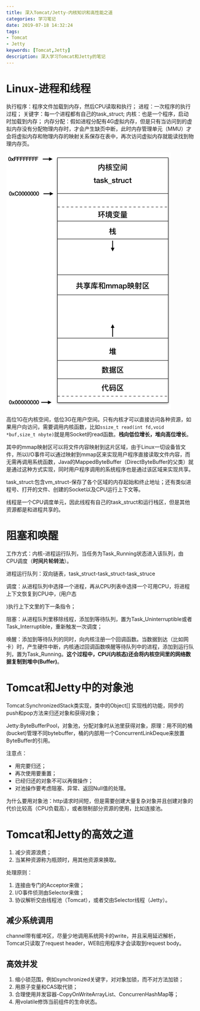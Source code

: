 ```yaml
---
title: 深入Tomcat/Jetty-内核知识和高性能之道
categories: 学习笔记
date: 2019-07-18 14:32:24
tags:
- Tomcat
- Jetty
keywords: [Tomcat,Jetty]
description: 深入学习Tomcat和Jetty的笔记
---
```


# Linux-进程和线程
执行程序：程序文件加载到内存，然后CPU读取和执行；
进程：一次程序的执行过程；
关键字：每一个进程都有自己的task_struct;
内核：也是一个程序，启动时加载到内存；
内存分配：假如进程分配有4G虚拟内存，但是只有当访问到的虚拟内存没有分配物理内存时，才会产生缺页中断，此时内存管理单元（MMU）才会将虚拟内存和物理内存的映射关系保存在表中，再次访问虚拟内存就能读找到物理内存页。

<!--more-->

![LinuxMM.png](深入Tomcat-Jetty-内核知识和高性能之道/LinuxMM.png)

高位1G在内核空间，低位3G在用户空间。只有内核才可以直接访问各种资源，如果用户向访问，需要调用内核函数，比如`ssize_t read(int fd,void *buf,size_t nbyte)`就是用Socket的read函数。**栈向低位增长，堆向高位增长**。

其中的mmap映射区可以将文件内容映射到这片区域，由于Linux一切设备皆文件，所以I/O事件可以通过映射到mmap区来实现用户程序直接读取文件内容，而无需再调用系统函数，Java的MappedByteBuffer（DirectByteBuffer的父类）就是通过这种方式实现，同时用户程序调用的系统程序也是通过该区域来实现共享。

task_struct:包含vm_struct-保存了各个区域的内存起始和终止地址；还有类似进程号、打开的文件、创建的Socket以及CPU运行上下文等。

线程是一个CPU调度单元，因此线程有自己的task_struct和运行栈区，但是其他资源都是和进程共享的。



# 阻塞和唤醒

工作方式：内核-进程运行队列，当任务为Task_Running状态进入该队列，由CPU调度（**时间片轮转法**）。

进程运行队列：双向链表，task_struct-task_struct-task_struce

调度：从进程队列中选择一个进程，再从CPU列表中选择一个可用CPU，将进程上下文恢复到CPU中，(用户态

)执行上下文里的下一条指令；

阻塞：从进程队列里移除线程，添加到等待队列，置为Task_Uninterruptible或者Task_Interruptible，重新触发一次调度；

唤醒：添加到等待队列的同时，向内核注册一个回调函数。当数据到达（比如网卡）时，产生硬件中断，内核通过回调函数唤醒等待队列中的进程，添加到运行队列，置为Task_Running。**这个过程中，CPU(内核态)还会将内核空间里的网络数据复制到堆中(Buffer)**。

# Tomcat和Jetty中的对象池

Tomcat:SynchronizedStack类实现，类中的Object[] 实现栈的功能，同步的push和pop方法来归还对象和获得对象；

Jetty:ByteBufferPool，对象池，分配对象时从池里获得对象，原理：用不同的桶(bucket)管理不同bytebuffer，桶的内部用一个ConcurrentLinkDeque来放置ByteBuffer的引用。

注意点：

- 用完要归还；
- 再次使用要重置；
- 已经归还的对象不可以再做操作；
- 对池操作要考虑阻塞、异常、返回Null值的处理。

为什么要用对象池：http请求时间短，但是需要创建大量复杂对象并且创建对象的代价比较高（CPU负载高），或者限制部分资源的使用，比如连接池。

# Tomcat和Jetty的高效之道

1. 减少资源浪费；
2. 当某种资源称为瓶颈时，用其他资源来换取。

处理原则：

1. 连接由专门的Acceptor来做；
2. I/O事件侦测由Selector来做；
3. 协议解析交由线程池（Tomcat），或者交由Selector线程（Jetty）。

## 减少系统调用

channel带有缓冲区，尽量少地调用系统网卡的write，并且采用延迟解析，Tomcat只读取了request header，WEB应用程序才会读取到request body。

## 高效并发

1. 缩小锁范围，例如synchronized关键字，对对象加锁，而不对方法加锁；
2. 用原子变量和CAS取代锁；
3. 合理使用并发容器-CopyOnWriteArrayList、ConcurrenHashMap等；
4. 用volatile修饰当前组件的生命状态。

